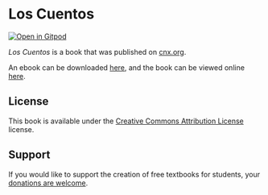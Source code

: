 # Los Cuentos

[![Open in Gitpod](https://gitpod.io/button/open-in-gitpod.svg)](https://gitpod.io/from-referrer/)

_Los Cuentos_ is a book that was published on [cnx.org](https://cnx.org/).

An ebook can be downloaded [here](https://github.com/cnx-user-books/cnxbook-los-cuentos/releases/latest), and the book can be viewed online [here](https://github.com/cnx-user-books/cnxbook-los-cuentos/releases/latest).

## License
This book is available under the [Creative Commons Attribution License](./LICENSE) license.

## Support
If you would like to support the creation of free textbooks for students, your [donations are welcome](https://riceconnect.rice.edu/donation/support-openstax-banner).
